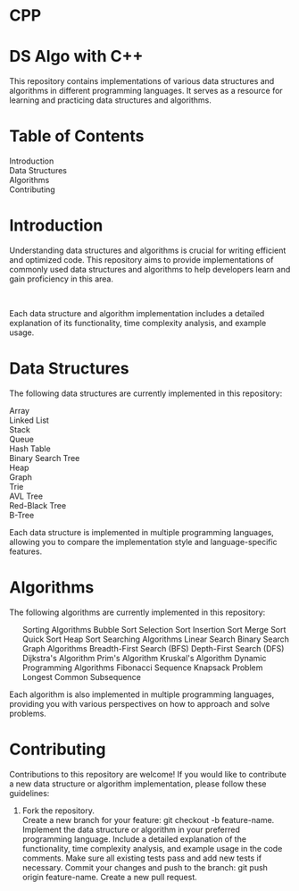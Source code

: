 # CPP
<h1>DS Algo with C++</h1>
<p>This repository contains implementations of various data structures and algorithms in different programming languages. It serves as a resource for learning and practicing data structures and algorithms.</p>

<h1>Table of Contents</h1>
Introduction<br>
Data Structures<br>
Algorithms<br>
Contributing<br>
<h1>Introduction</h1>
<p>Understanding data structures and algorithms is crucial for writing efficient and optimized code. This repository aims to provide implementations of commonly used data structures and algorithms to help developers learn and gain proficiency in this area.</p><br>

<p>Each data structure and algorithm implementation includes a detailed explanation of its functionality, time complexity analysis, and example usage.</p>

<h1>Data Structures</h1>
<p>The following data structures are currently implemented in this repository:</p>

Array<br>
Linked List<br>
Stack<br>
Queue<br>
Hash Table<br>
Binary Search Tree<br>
Heap<br>
Graph<br>
Trie<br>
AVL Tree<br>
Red-Black Tree<br>
B-Tree<br>

<p>Each data structure is implemented in multiple programming languages, allowing you to compare the implementation style and language-specific features.</p>

<h1>Algorithms</h1>
The following algorithms are currently implemented in this repository:

<ul>Sorting Algorithms
Bubble Sort
Selection Sort
Insertion Sort
Merge Sort
Quick Sort
Heap Sort
Searching Algorithms
Linear Search
Binary Search
Graph Algorithms
Breadth-First Search (BFS)
Depth-First Search (DFS)
Dijkstra's Algorithm
Prim's Algorithm
Kruskal's Algorithm
Dynamic Programming Algorithms
Fibonacci Sequence
Knapsack Problem
Longest Common Subsequence </ul>
Each algorithm is also implemented in multiple programming languages, providing you with various perspectives on how to approach and solve problems.

<h1>Contributing</h1>
Contributions to this repository are welcome! If you would like to contribute a new data structure or algorithm implementation, please follow these guidelines:

<ol>
  <li>Fork the repository.</li>
Create a new branch for your feature: git checkout -b feature-name.
Implement the data structure or algorithm in your preferred programming language.
Include a detailed explanation of the functionality, time complexity analysis, and example usage in the code comments.
Make sure all existing tests pass and add new tests if necessary.
Commit your changes and push to the branch: git push origin feature-name.
Create a new pull request.
 </ol>
